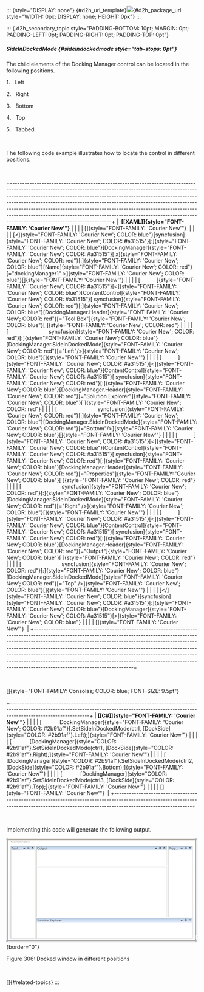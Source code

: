 ::: {style="DISPLAY: none"}
[](ms-xhelp:///?Id=d2h_url_template){#d2h_url_template}![](!package_url!){#d2h_package_url style="WIDTH: 0px; DISPLAY: none; HEIGHT: 0px"}
:::

::: {.d2h_secondary_topic style="PADDING-BOTTOM: 10pt; MARGIN: 0pt; PADDING-LEFT: 0pt; PADDING-RIGHT: 0pt; PADDING-TOP: 0pt"}
##### SideInDockedMode {#sideindockedmode style="tab-stops: 0pt"}

The child elements of the Docking Manager control can be located in the following positions.     

1.   Left

2.   Right

3.   Bottom

4.   Top

5.   Tabbed

 

The following code example illustrates how to locate the control in different positions.

 

+-----------------------------------------------------------------------------------------------------------------------------------------------------------------------------------------------------------------------------------------------------------------------------------------------------------------------------------------------------------------------------------------------------------------------------------------------------------------------------------------------------------------------------+
|  **[\[XAML\]]{style="FONT-FAMILY: 'Courier New'"}**                                                                                                                                                                                                                                                                                                                                                                                                                                                                         |
|                                                                                                                                                                                                                                                                                                                                                                                                                                                                                                                             |
| []{style="FONT-FAMILY: 'Courier New'"}                                                                                                                                                                                                                                                                                                                                                                                                                                                                                      |
|                                                                                                                                                                                                                                                                                                                                                                                                                                                                                                                             |
| [\<]{style="FONT-FAMILY: 'Courier New'; COLOR: blue"}[syncfusion]{style="FONT-FAMILY: 'Courier New'; COLOR: #a31515"}[:]{style="FONT-FAMILY: 'Courier New'; COLOR: blue"}[DockingManager]{style="FONT-FAMILY: 'Courier New'; COLOR: #a31515"}[ x]{style="FONT-FAMILY: 'Courier New'; COLOR: red"}[:]{style="FONT-FAMILY: 'Courier New'; COLOR: blue"}[Name]{style="FONT-FAMILY: 'Courier New'; COLOR: red"}[=\"dockingManager1\" \>]{style="FONT-FAMILY: 'Courier New'; COLOR: blue"}[]{style="FONT-FAMILY: 'Courier New'"} |
|                                                                                                                                                                                                                                                                                                                                                                                                                                                                                                                             |
| [           ]{style="FONT-FAMILY: 'Courier New'; COLOR: #a31515"}[\<]{style="FONT-FAMILY: 'Courier New'; COLOR: blue"}[ContentControl]{style="FONT-FAMILY: 'Courier New'; COLOR: #a31515"}[ syncfusion]{style="FONT-FAMILY: 'Courier New'; COLOR: red"}[:]{style="FONT-FAMILY: 'Courier New'; COLOR: blue"}[DockingManager.Header]{style="FONT-FAMILY: 'Courier New'; COLOR: red"}[=\"Tool Box\"]{style="FONT-FAMILY: 'Courier New'; COLOR: blue"}[ ]{style="FONT-FAMILY: 'Courier New'; COLOR: red"}                       |
|                                                                                                                                                                                                                                                                                                                                                                                                                                                                                                                             |
| [                           syncfusion]{style="FONT-FAMILY: 'Courier New'; COLOR: red"}[:]{style="FONT-FAMILY: 'Courier New'; COLOR: blue"}[DockingManager.SideInDockedMode]{style="FONT-FAMILY: 'Courier New'; COLOR: red"}[=\"Left\"/\>]{style="FONT-FAMILY: 'Courier New'; COLOR: blue"}[]{style="FONT-FAMILY: 'Courier New'"}                                                                                                                                                                                           |
|                                                                                                                                                                                                                                                                                                                                                                                                                                                                                                                             |
| [           ]{style="FONT-FAMILY: 'Courier New'; COLOR: #a31515"}[\<]{style="FONT-FAMILY: 'Courier New'; COLOR: blue"}[ContentControl]{style="FONT-FAMILY: 'Courier New'; COLOR: #a31515"}[ syncfusion]{style="FONT-FAMILY: 'Courier New'; COLOR: red"}[:]{style="FONT-FAMILY: 'Courier New'; COLOR: blue"}[DockingManager.Header]{style="FONT-FAMILY: 'Courier New'; COLOR: red"}[=\"Solution Explorer\"]{style="FONT-FAMILY: 'Courier New'; COLOR: blue"}[ ]{style="FONT-FAMILY: 'Courier New'; COLOR: red"}              |
|                                                                                                                                                                                                                                                                                                                                                                                                                                                                                                                             |
| [                           syncfusion]{style="FONT-FAMILY: 'Courier New'; COLOR: red"}[:]{style="FONT-FAMILY: 'Courier New'; COLOR: blue"}[DockingManager.SideInDockedMode]{style="FONT-FAMILY: 'Courier New'; COLOR: red"}[=\"Bottom\"/\>]{style="FONT-FAMILY: 'Courier New'; COLOR: blue"}[]{style="FONT-FAMILY: 'Courier New'"}                                                                                                                                                                                         |
|                                                                                                                                                                                                                                                                                                                                                                                                                                                                                                                             |
| [           ]{style="FONT-FAMILY: 'Courier New'; COLOR: #a31515"}[\<]{style="FONT-FAMILY: 'Courier New'; COLOR: blue"}[ContentControl]{style="FONT-FAMILY: 'Courier New'; COLOR: #a31515"}[ syncfusion]{style="FONT-FAMILY: 'Courier New'; COLOR: red"}[:]{style="FONT-FAMILY: 'Courier New'; COLOR: blue"}[DockingManager.Header]{style="FONT-FAMILY: 'Courier New'; COLOR: red"}[=\"Properties\"]{style="FONT-FAMILY: 'Courier New'; COLOR: blue"}[ ]{style="FONT-FAMILY: 'Courier New'; COLOR: red"}                     |
|                                                                                                                                                                                                                                                                                                                                                                                                                                                                                                                             |
| [                           syncfusion]{style="FONT-FAMILY: 'Courier New'; COLOR: red"}[:]{style="FONT-FAMILY: 'Courier New'; COLOR: blue"}[DockingManager.SideInDockedMode]{style="FONT-FAMILY: 'Courier New'; COLOR: red"}[=\"Right\" /\>]{style="FONT-FAMILY: 'Courier New'; COLOR: blue"}[]{style="FONT-FAMILY: 'Courier New'"}                                                                                                                                                                                         |
|                                                                                                                                                                                                                                                                                                                                                                                                                                                                                                                             |
| [           ]{style="FONT-FAMILY: 'Courier New'; COLOR: #a31515"}[\<]{style="FONT-FAMILY: 'Courier New'; COLOR: blue"}[ContentControl]{style="FONT-FAMILY: 'Courier New'; COLOR: #a31515"}[ syncfusion]{style="FONT-FAMILY: 'Courier New'; COLOR: red"}[:]{style="FONT-FAMILY: 'Courier New'; COLOR: blue"}[DockingManager.Header]{style="FONT-FAMILY: 'Courier New'; COLOR: red"}[=\"Output\"]{style="FONT-FAMILY: 'Courier New'; COLOR: blue"}[ ]{style="FONT-FAMILY: 'Courier New'; COLOR: red"}                         |
|                                                                                                                                                                                                                                                                                                                                                                                                                                                                                                                             |
| [                           syncfusion]{style="FONT-FAMILY: 'Courier New'; COLOR: red"}[:]{style="FONT-FAMILY: 'Courier New'; COLOR: blue"}[DockingManager.SideInDockedMode]{style="FONT-FAMILY: 'Courier New'; COLOR: red"}[=\"Top\" /\>]{style="FONT-FAMILY: 'Courier New'; COLOR: blue"}[]{style="FONT-FAMILY: 'Courier New'"}                                                                                                                                                                                           |
|                                                                                                                                                                                                                                                                                                                                                                                                                                                                                                                             |
| [\</]{style="FONT-FAMILY: 'Courier New'; COLOR: blue"}[syncfusion]{style="FONT-FAMILY: 'Courier New'; COLOR: #a31515"}[:]{style="FONT-FAMILY: 'Courier New'; COLOR: blue"}[DockingManager]{style="FONT-FAMILY: 'Courier New'; COLOR: #a31515"}[\>]{style="FONT-FAMILY: 'Courier New'; COLOR: blue"}                                                                                                                                                                                                                         |
|                                                                                                                                                                                                                                                                                                                                                                                                                                                                                                                             |
| []{style="FONT-FAMILY: 'Courier New'"}                                                                                                                                                                                                                                                                                                                                                                                                                                                                                      |
+-----------------------------------------------------------------------------------------------------------------------------------------------------------------------------------------------------------------------------------------------------------------------------------------------------------------------------------------------------------------------------------------------------------------------------------------------------------------------------------------------------------------------------+

 

[]{style="FONT-FAMILY: Consolas; COLOR: blue; FONT-SIZE: 9.5pt"} 

+--------------------------------------------------------------------------------------------------------------------------------------------------------------------------------------------+
| **[\[C#\]]{style="FONT-FAMILY: 'Courier New'"}**                                                                                                                                           |
|                                                                                                                                                                                            |
| [            DockingManager]{style="FONT-FAMILY: 'Courier New'; COLOR: #2b91af"}[.SetSideInDockedMode(ctrl, [DockSide]{style="COLOR: #2b91af"}.Left);]{style="FONT-FAMILY: 'Courier New'"} |
|                                                                                                                                                                                            |
| [            [DockingManager]{style="COLOR: #2b91af"}.SetSideInDockedMode(ctrl1, [DockSide]{style="COLOR: #2b91af"}.Right);]{style="FONT-FAMILY: 'Courier New'"}                           |
|                                                                                                                                                                                            |
| [            [DockingManager]{style="COLOR: #2b91af"}.SetSideInDockedMode(ctrl2, [DockSide]{style="COLOR: #2b91af"}.Bottom);]{style="FONT-FAMILY: 'Courier New'"}                          |
|                                                                                                                                                                                            |
| [            [DockingManager]{style="COLOR: #2b91af"}.SetSideInDockedMode(ctrl3, [DockSide]{style="COLOR: #2b91af"}.Top);]{style="FONT-FAMILY: 'Courier New'"}                             |
|                                                                                                                                                                                            |
| []{style="FONT-FAMILY: 'Courier New'"}                                                                                                                                                     |
+--------------------------------------------------------------------------------------------------------------------------------------------------------------------------------------------+

 

Implementing this code will generate the following output.

![](ImagesExt/image30_284.png){border="0"}

Figure 306: Docked window in different positions

 

[]{#related-topics}
:::
